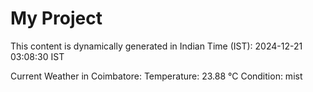 # My Project

This content is dynamically generated in Indian Time (IST): 2024-12-21 03:08:30 IST


Current Weather in Coimbatore:
Temperature: 23.88 °C
Condition: mist
